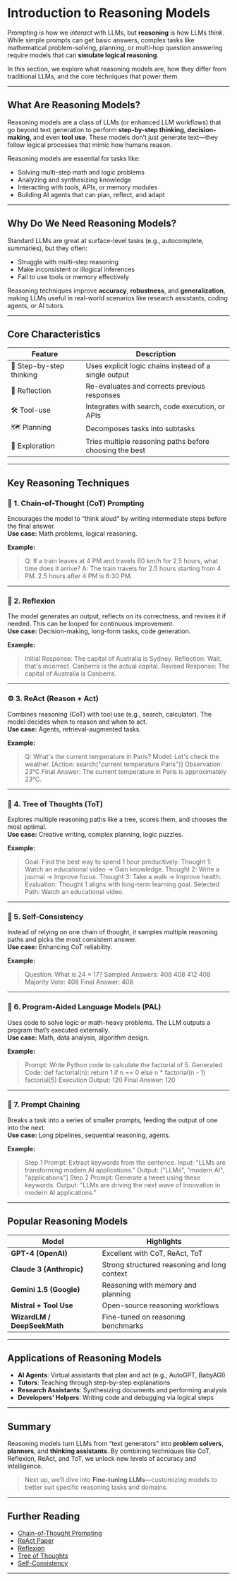 # Introduction to Reasoning Models

Prompting is how we *interact* with LLMs, but **reasoning** is how LLMs *think*. While simple prompts can get basic answers, complex tasks like mathematical problem-solving, planning, or multi-hop question answering require models that can **simulate logical reasoning**.

In this section, we explore what reasoning models are, how they differ from traditional LLMs, and the core techniques that power them.

---

## What Are Reasoning Models?

Reasoning models are a class of LLMs (or enhanced LLM workflows) that go beyond text generation to perform **step-by-step thinking**, **decision-making**, and even **tool use**. These models don’t just generate text—they follow logical processes that mimic how humans reason.

Reasoning models are essential for tasks like:

- Solving multi-step math and logic problems  
- Analyzing and synthesizing knowledge  
- Interacting with tools, APIs, or memory modules  
- Building AI agents that can plan, reflect, and adapt  

---

## Why Do We Need Reasoning Models?

Standard LLMs are great at surface-level tasks (e.g., autocomplete, summaries), but they often:

- Struggle with multi-step reasoning  
- Make inconsistent or illogical inferences  
- Fail to use tools or memory effectively  

Reasoning techniques improve **accuracy**, **robustness**, and **generalization**, making LLMs useful in real-world scenarios like research assistants, coding agents, or AI tutors.

---

## Core Characteristics

| Feature | Description |
|--------|-------------|
| 🧠 Step-by-step thinking | Uses explicit logic chains instead of a single output |
| 🔁 Reflection | Re-evaluates and corrects previous responses |
| 🛠 Tool-use | Integrates with search, code execution, or APIs |
| 🗺 Planning | Decomposes tasks into subtasks |
| 🌳 Exploration | Tries multiple reasoning paths before choosing the best |

---

## Key Reasoning Techniques

### 🔗 1. Chain-of-Thought (CoT) Prompting
Encourages the model to “think aloud” by writing intermediate steps before the final answer.  
**Use case:** Math problems, logical reasoning.

**Example:**

> Q: If a train leaves at 4 PM and travels 60 km/h for 2.5 hours, what time does it arrive?
> A: The train travels for 2.5 hours starting from 4 PM. 2.5 hours after 4 PM is 6:30 PM.

---

### 🔁 2. Reflexion
The model generates an output, reflects on its correctness, and revises it if needed. This can be looped for continuous improvement.  
**Use case:** Decision-making, long-form tasks, code generation.

**Example:**

> Initial Response: The capital of Australia is Sydney.
> Reflection: Wait, that's incorrect. Canberra is the actual capital.
> Revised Response: The capital of Australia is Canberra.

---

### ⚙️ 3. ReAct (Reason + Act)
Combines reasoning (CoT) with tool use (e.g., search, calculator). The model decides when to reason and when to act.  
**Use case:** Agents, retrieval-augmented tasks.

**Example:**

> Q: What's the current temperature in Paris?
> Model: Let's check the weather.
> [Action: search("current temperature Paris")]
> Observation: 23°C
> Final Answer: The current temperature in Paris is approximately 23°C.

---

### 🌲 4. Tree of Thoughts (ToT)
Explores multiple reasoning paths like a tree, scores them, and chooses the most optimal.  
**Use case:** Creative writing, complex planning, logic puzzles.

**Example:**

> Goal: Find the best way to spend 1 hour productively.
> Thought 1: Watch an educational video → Gain knowledge.
> Thought 2: Write a journal → Improve focus.
> Thought 3: Take a walk → Improve health.
> Evaluation: Thought 1 aligns with long-term learning goal.
> Selected Path: Watch an educational video.

---

### 🧪 5. Self-Consistency
Instead of relying on one chain of thought, it samples multiple reasoning paths and picks the most consistent answer.  
**Use case:** Enhancing CoT reliability.

**Example:**

> Question: What is 24 × 17?
> Sampled Answers:
> 408
> 408
> 412
> 408
> Majority Vote: 408
> Final Answer: 408

---

### 🧠 6. Program-Aided Language Models (PAL)
Uses code to solve logic or math-heavy problems. The LLM outputs a program that’s executed externally.  
**Use case:** Math, data analysis, algorithm design.

**Example:**

> Prompt: Write Python code to calculate the factorial of 5.
> Generated Code:
> def factorial(n):
>   return 1 if n == 0 else n * factorial(n - 1)
>   factorial(5)
> Execution Output: 120
> Final Answer: 120

---

### 🔗 7. Prompt Chaining
Breaks a task into a series of smaller prompts, feeding the output of one into the next.  
**Use case:** Long pipelines, sequential reasoning, agents.

**Example:**

> Step 1 Prompt: Extract keywords from the sentence.
> Input: "LLMs are transforming modern AI applications."
> Output: ["LLMs", "modern AI", "applications"]
> Step 2 Prompt: Generate a tweet using these keywords.
> Output: "LLMs are driving the next wave of innovation in modern AI applications."

---

## Popular Reasoning Models

| Model | Highlights |
|-------|-----------|
| **GPT-4 (OpenAI)** | Excellent with CoT, ReAct, ToT |
| **Claude 3 (Anthropic)** | Strong structured reasoning and long context |
| **Gemini 1.5 (Google)** | Reasoning with memory and planning |
| **Mistral + Tool Use** | Open-source reasoning workflows |
| **WizardLM / DeepSeekMath** | Fine-tuned on reasoning benchmarks |

---

## Applications of Reasoning Models

- **AI Agents**: Virtual assistants that plan and act (e.g., AutoGPT, BabyAGI)
- **Tutors**: Teaching through step-by-step explanations
- **Research Assistants**: Synthesizing documents and performing analysis
- **Developers’ Helpers**: Writing code and debugging via logical steps

---

## Summary

Reasoning models turn LLMs from “text generators” into **problem solvers**, **planners**, and **thinking assistants**. By combining techniques like CoT, Reflexion, ReAct, and ToT, we unlock new levels of accuracy and intelligence.

> Next up, we’ll dive into **Fine-tuning LLMs**—customizing models to better suit specific reasoning tasks and domains.

---

## Further Reading

- [Chain-of-Thought Prompting](https://arxiv.org/abs/2201.11903)  
- [ReAct Paper](https://arxiv.org/abs/2210.03629)  
- [Reflexion](https://arxiv.org/abs/2303.11366)  
- [Tree of Thoughts](https://arxiv.org/abs/2305.10601)  
- [Self-Consistency](https://arxiv.org/abs/2203.11171)  

---
